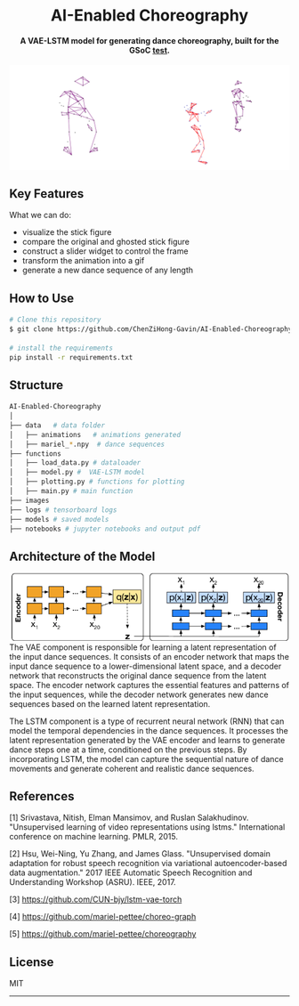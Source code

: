 
<h1 align="center">
  AI-Enabled Choreography
  <br>
</h1>

<h4 align="center">
A VAE-LSTM model for generating dance choreography, built for the GSoC
<a href="https://docs.google.com/document/d/18yE220TOWpXUddu8lRX2KDuuJUgDyL9PItDjxOjJkCI/edit" target="_blank">test</a>.</h4>


<div style="display: flex;">
<img src="images/animation-example-1.gif" width="50%" />
<img src="images/animation-example-2.gif" width="50%" />
</div>

## Key Features

What we can do:

* visualize the stick figure
* compare the original and ghosted stick figure
* construct a slider widget to control the frame
* transform the animation into a gif
* generate a new dance sequence of any length

## How to Use

```bash
# Clone this repository
$ git clone https://github.com/ChenZiHong-Gavin/AI-Enabled-Choreography

# install the requirements
pip install -r requirements.txt
```

## Structure
    
```bash
AI-Enabled-Choreography
│
├── data   # data folder
│   ├── animations   # animations generated
│   ├── mariel_*.npy  # dance sequences
├── functions
│   ├── load_data.py # dataloader
│   ├── model.py #  VAE-LSTM model
│   ├── plotting.py # functions for plotting
│   ├── main.py # main function
├── images
├── logs # tensorboard logs
├── models # saved models
├── notebooks # jupyter notebooks and output pdf

```

## Architecture of the Model

![vae-lstm](images/LSTM-VAE-architecture.png)
The VAE component is responsible for learning a latent representation of the input dance sequences. It consists of an encoder network that maps the input dance sequence to a lower-dimensional latent space, and a decoder network that reconstructs the original dance sequence from the latent space. The encoder network captures the essential features and patterns of the input sequences, while the decoder network generates new dance sequences based on the learned latent representation.

The LSTM component is a type of recurrent neural network (RNN) that can model the temporal dependencies in the dance sequences. It processes the latent representation generated by the VAE encoder and learns to generate dance steps one at a time, conditioned on the previous steps. By incorporating LSTM, the model can capture the sequential nature of dance movements and generate coherent and realistic dance sequences.

## References

[1] Srivastava, Nitish, Elman Mansimov, and Ruslan Salakhudinov. "Unsupervised learning of video representations using lstms." International conference on machine learning. PMLR, 2015.

[2] Hsu, Wei-Ning, Yu Zhang, and James Glass. "Unsupervised domain adaptation for robust speech recognition via variational autoencoder-based data augmentation." 2017 IEEE Automatic Speech Recognition and Understanding Workshop (ASRU). IEEE, 2017.

[3] https://github.com/CUN-bjy/lstm-vae-torch

[4] https://github.com/mariel-pettee/choreo-graph

[5] https://github.com/mariel-pettee/choreography

## License

MIT

---

